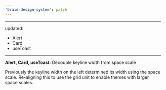 ```yaml
---
'braid-design-system': patch
---
```


---
updated:
  - Alert
  - Card
  - useToast
---

**Alert, Card, useToast:** Decouple keyline width from space scale

Previously the keyline width on the left determined its width using the space scale.
Re-aligning this to use the grid unit to enable themes with larger space scales.
